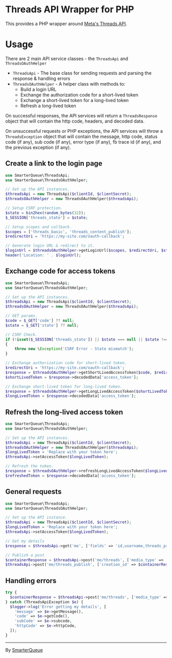 # Threads API Wrapper for PHP
This provides a PHP wrapper around [Meta's Threads API](https://developers.facebook.com/docs/threads/).

# Usage
There are 2 main API service classes - the `ThreadsApi` and `ThreadsOAuthHelper`
* `ThreadsApi` - The base class for sending requests and parsing the response & handling errors
* `ThreadsOAuthHelper` - A helper class with methods to:
  * Build a login URL
  * Exchange the authorization code for a short-lived token
  * Exchange a short-lived token for a long-lived token
  * Refresh a long-lived token

On successful responses, the API services will return a `ThreadsResponse` object that will contain
the http code, headers, and decoded data.

On unsuccessful requests or PHP exceptions, the API services will throw a `ThreadsException` object that will contain
the message, http code, status code (if any), sub code (if any), error type (if any), fb trace id (if any),
and the previous exception (if any).

## Create a link to the login page
```php
use SmarterQueue\ThreadsApi;
use SmarterQueue\ThreadsOAuthHelper;

// Set up the API instances.
$threadsApi = new ThreadsApi($clientId, $clientSecret);
$threadsOAuthHelper = new ThreadsOAuthHelper($threadsApi);

// Setup CSRF protection.
$state = bin2hex(random_bytes(32));
$_SESSION['threads_state'] = $state;

// Setup scopes and callback.
$scopes = ['threads_basic', 'threads_content_publish'];
$redirectUri = 'https://my-site.com/oauth-callback';

// Generate login URL & redirect to it.
$loginUrl = $threadsOAuthHelper->getLoginUrl($scopes, $redirectUri, $state);
header('Location: ' . $loginUrl);
```

## Exchange code for access tokens
```php
use SmarterQueue\ThreadsApi;
use SmarterQueue\ThreadsOAuthHelper;

// Set up the API instances.
$threadsApi = new ThreadsApi($clientId, $clientSecret);
$threadsOAuthHelper = new ThreadsOAuthHelper($threadsApi);

// GET params.
$code = $_GET['code'] ?? null;
$state = $_GET['state'] ?? null;

// CSRF Check.
if (!isset($_SESSION['threads_state']) || $state === null || $state !== $_SESSION['threads_state'])
{
	throw new \Exception('CSRF Error - State mismatch');
}

// Exchange authorization code for short-lived token.
$redirectUri = 'https://my-site.com/oauth-callback';
$response = $threadsOAuthHelper->getShortLivedAccessToken($code, $redirectUri);
$shortLivedToken = $response->decodedData['access_token'];

// Exchange short-lived token for long-lived token.
$response = $threadsOAuthHelper->getLongLivedAccessToken($shortLivedToken);
$longLivedToken = $response->decodedData['access_token'];
```

## Refresh the long-lived access token
```php
use SmarterQueue\ThreadsApi;
use SmarterQueue\ThreadsOAuthHelper;

// Set up the API instances.
$threadsApi = new ThreadsApi($clientId, $clientSecret);
$threadsOAuthHelper = new ThreadsOAuthHelper($threadsApi);
$longLivedToken = 'Replace with your token here';
$threadsApi->setAccessToken($longLivedToken);

// Refresh the token.
$response = $threadsOAuthHelper->refreshLongLivedAccessToken($longLivedToken);
$refreshedToken = $response->decodedData['access_token'];
```

## General requests
```php
use SmarterQueue\ThreadsApi;
use SmarterQueue\ThreadsOAuthHelper;

// Set up the API instance.
$threadsApi = new ThreadsApi($clientId, $clientSecret);
$longLivedToken = 'Replace with your token here';
$threadsApi->setAccessToken($longLivedToken);

// Get my details
$response = $threadsApi->get('me', ['fields' => 'id,username,threads_profile_picture_url']);

// Publish a post
$containerResponse = $threadsApi->post('me/threads', ['media_type' => 'TEXT', 'text' => "Test post"]);
$threadsApi->post('me/threads_publish', ['creation_id' => $containerResponse->decodedData['id']]);
```

## Handling errors
```php
try {
  $containerResponse = $threadsApi->post('me/threads', ['media_type' => 'TEXT', 'text' => "Test post"]);
} catch (ThreadsApiException $e) {
  $logger->log('Error getting my details', [
    'message' => $e->getMessage(),
    'code' => $e->getCode(),
    'subCode' => $e->subcode,
    'httpCode' => $e->httpCode,
  ]);
}
```
-----
By [SmarterQueue](https://smarterqueue.com)

